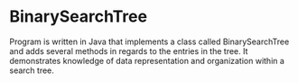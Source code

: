 # BinarySearchTree
Program is written in Java that implements a class called BinarySearchTree and adds several methods in regards to the entries in the tree. It demonstrates knowledge of data representation and organization within a search tree.
